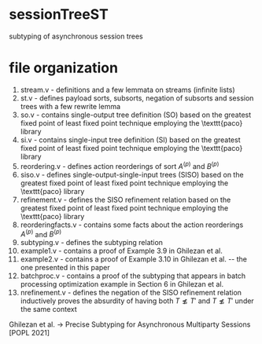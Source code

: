 # sessionTreeST
subtyping of asynchronous session trees

# file organization
1. stream.v - definitions and a few lemmata on streams (infinite lists)
2. st.v - defines payload sorts, subsorts, negation of subsorts and session trees with a few rewrite lemma
3. so.v - contains single-output tree definition (SO) based on the greatest fixed point of least fixed point technique employing the \texttt{paco} library 
4. si.v - contains single-input tree definition (SI) based on the greatest fixed point of least fixed point technique employing the \texttt{paco} library 
5. reordering.v - defines action reorderings of sort  $A^{(p)}$ and  $B^{(p)}$
6. siso.v -  defines single-output-single-input trees (SISO) based on the greatest fixed point of least fixed point technique employing the \texttt{paco} library 
7. refinement.v - defines the SISO refinement relation based on the greatest fixed point of least fixed point technique employing the \texttt{paco} library 
8. reorderingfacts.v - contains some facts about the action reorderings $A^{(p)}$ and  $B^{(p)}$
9. subtyping.v - defines the subtyping relation 
10. example1.v - contains a proof of Example 3.9 in Ghilezan et al.
11. example2.v - contains a proof of Example 3.10 in Ghilezan et al. -- the one presented in this paper
12. batchproc.v -  contains a proof of the subtyping that appears in batch processing optimization example in Section 6 in Ghilezan et al.
13. nrefinement.v - defines the negation of the SISO refinement relation inductively proves the absurdity of having both $T \not\lesssim T'$ and $T \not\lesssim T'$ under the same context 

Ghilezan et al. -> Precise Subtyping for Asynchronous Multiparty Sessions [POPL 2021]